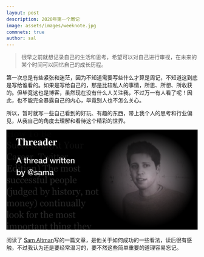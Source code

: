 ```yaml
---
layout: post
description: 2020年第一个周记
image: assets/images/weeknote.jpg
commnets: true
author: sal
---
```

> 很早之前就想记录自己的生活和思考，希望可以对自己进行审视，在未来的某个时间可以回忆自己的成长历程。

第一次总是有些紧张和迷茫，因为不知道需要写些什么才算是周记，不知道这到底是写给谁看的。如果是写给自己的，那是比较私人的事情，所思、所想、所收获的。但毕竟这也是博客，虽然现在没有什么人关注我，不过万一有人看了呢！因此，也不能完全暴露自己的内心，毕竟别人也不怎么关心。

所以，暂时就写一些自己看到的好玩、有趣的东西，带上我个人的思考和行业偏见，从我自己的角度去理解和看待这个精彩的世界。

![](/assets/images/sama.png)

阅读了 [Sam Altman](https://threader.app/thread/1214274038933020672)写的一篇文章，是他关于如何成功的一些看法，读后很有感触，不过我认为还是要经常温习的，要不然这些简单重要的道理容易忘记。